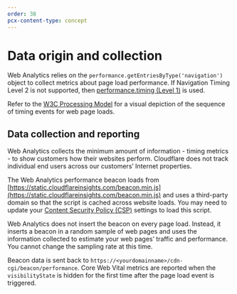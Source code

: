 ```yaml
---
order: 38
pcx-content-type: concept
---
```


# Data origin and collection

Web Analytics relies on the `performance.getEntriesByType('navigation')` object to collect metrics about page load performance. If Navigation Timing Level 2 is not supported, then [performance.timing (Level 1)](https://developer.mozilla.org/en-US/docs/Web/API/Performance/timing) is used.

Refer to the [W3C Processing Model](https://www.w3.org/TR/navigation-timing-2/#processing-model) for a visual depiction of the sequence of timing events for web page loads.

## Data collection and reporting
Web Analytics collects the minimum amount of information - timing metrics - to show customers how their websites perform. Cloudflare does not track individual end users across our customers’ Internet properties.

The Web Analytics performance beacon loads from [https://static.cloudflareinsights.com/beacon.min.js](https://static.cloudflareinsights.com/beacon.min.js) and uses a third-party domain so that the script is cached across website loads. You may need to update your [Content Security Policy (CSP)](https://developer.mozilla.org/en-US/docs/Web/HTTP/CSP) settings to load this script.

Web Analytics does not insert the beacon on every page load. Instead, it inserts a beacon in a random sample of web pages and uses the information collected to estimate your web pages’ traffic and performance. You cannot change the sampling rate at this time.

Beacon data is sent back to `https://<yourdomainname>/cdn-cgi/beacon/performance`. Core Web Vital metrics are reported when the `visibilityState` is hidden for the first time after the page load event is triggered.